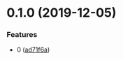 # 0.1.0 (2019-12-05)


### Features

* 0 ([ad71f6a](https://github.com/chencong12138/vue-demo/commit/ad71f6a9e8f28ac15edb83030c3fe41170c4a38d))



